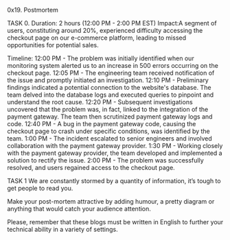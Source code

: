 0x19. Postmortem

TASK 0.
Duration: 2 hours (12:00 PM - 2:00 PM EST) Impact:A segment of users, constituting around 20%, experienced difficulty accessing the checkout page on our e-commerce platform, leading to missed opportunities for potential sales.

Timeline:
12:00 PM - The problem was initially identified when our monitoring system alerted us to an increase in 500 errors occurring on the checkout page.
12:05 PM - The engineering team received notification of the issue and promptly initiated an investigation.
12:10 PM - Preliminary findings indicated a potential connection to the website's database. The team delved into the database logs and executed queries to pinpoint and understand the root cause.
12:20 PM - Subsequent investigations uncovered that the problem was, in fact, linked to the integration of the payment gateway. The team then scrutinized payment gateway logs and code.
12:40 PM - A bug in the payment gateway code, causing the checkout page to crash under specific conditions, was identified by the team.
1:00 PM - The incident escalated to senior engineers and involved collaboration with the payment gateway provider.
1:30 PM - Working closely with the payment gateway provider, the team developed and implemented a solution to rectify the issue.
2:00 PM - The problem was successfully resolved, and users regained access to the checkout page.



TASK 1
We are constantly stormed by a quantity of information, it’s tough to get people to read you.

Make your post-mortem attractive by adding humour, a pretty diagram or anything that would catch your audience attention.

Please, remember that these blogs must be written in English to further your technical ability in a variety of settings.
